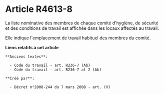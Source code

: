# Article R4613-8

La liste nominative des membres de chaque comité d'hygiène, de sécurité et des conditions de travail est affichée dans les
locaux affectés au travail.

Elle indique l'emplacement de travail habituel des membres du comité.

**Liens relatifs à cet article**

	**Anciens textes**:

	  - Code du travail - art. R236-7 (Ab)
	  - Code du travail - art. R236-7 al 2 (Ab)

	**Créé par**:

	  - Décret n°2008-244 du 7 mars 2008 - art. (V)
